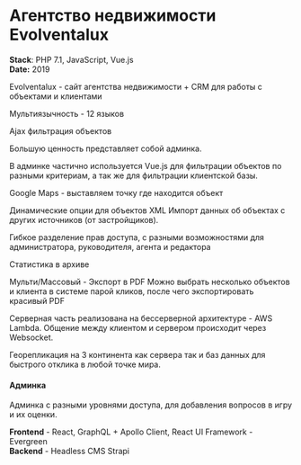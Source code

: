 <h1>Агентство недвижимости Evolventalux</h1>

<p><strong>Stack</strong>: PHP 7.1, JavaScript, Vue.js <br>
<strong>Date:</strong> 2019</p>

<p>Evolventalux - сайт агентства недвижимости + CRM для работы с объектами и клиентами</p>

<p>Мультиязычность - 12 языков</p>
Ajax фильтрация объектов

Большую ценность представляет собой админка.

В админке частично используется Vue.js для фильтрации объектов по разными критериам, а так же для фильтрации клиентской базы.

Google Maps - выставляем точку где находится объект

Динамические опции для объектов
XML Импорт данных об объектах с других источников (от застройщиков).

Гибкое разделение прав доступа, с разными возможностями для администратора, руководителя, агента и редактора

Статистика в архиве

Мульти/Массовый - Экспорт в PDF
Можно выбрать несколько объектов и клиента в системе парой кликов, после чего экспортировать красивый PDF

<p>Серверная часть реализована на бессерверной архитектуре - AWS Lambda.
Общение между клиентом и сервером происходит через Websocket.</p>

<p>Георепликация на 3 континента как сервера так и баз данных для быстрого отклика в любой точке мира.</p>
<h4>Админка</h4>
<p>Админка с разными уровнями доступа, для добавления вопросов в игру и их оценки.</p>
<p><strong>Frontend</strong> - React, GraphQL + Apollo Client, React UI Framework - Evergreen<br>
<strong>Backend</strong> - Headless CMS Strapi</p>
<!-- 
Platforms - iOS & Android
Mobile app - React Native, WebSocket
Chromecast app - React, WebSocket
Admin panel - Headless CMS Strapi, React, GraphQL
Server - AWS Lambda -->

<style>
  /* h1 {
    color: green;
  } */
</style>
